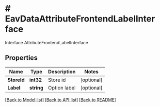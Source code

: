 # # EavDataAttributeFrontendLabelInterface
Interface AttributeFrontendLabelInterface

## Properties 


Name | Type | Description | Notes
------------ | ------------- | ------------- | -------------
**StoreId**| **int32** | Store id  | [optional]
**Label**| **string** | Option label  | [optional]


[[Back to Model list]](../../README.md#models) [[Back to API list]](../../README.md#endpoints) [[Back to README]](../../README.md)

